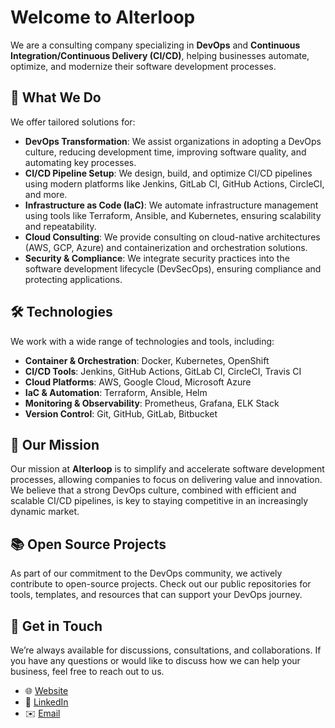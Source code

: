 # Welcome to **Alterloop**

We are a consulting company specializing in **DevOps** and **Continuous Integration/Continuous Delivery (CI/CD)**, helping businesses automate, optimize, and modernize their software development processes.

## 🌟 What We Do

We offer tailored solutions for:

- **DevOps Transformation**: We assist organizations in adopting a DevOps culture, reducing development time, improving software quality, and automating key processes.
- **CI/CD Pipeline Setup**: We design, build, and optimize CI/CD pipelines using modern platforms like Jenkins, GitLab CI, GitHub Actions, CircleCI, and more.
- **Infrastructure as Code (IaC)**: We automate infrastructure management using tools like Terraform, Ansible, and Kubernetes, ensuring scalability and repeatability.
- **Cloud Consulting**: We provide consulting on cloud-native architectures (AWS, GCP, Azure) and containerization and orchestration solutions.
- **Security & Compliance**: We integrate security practices into the software development lifecycle (DevSecOps), ensuring compliance and protecting applications.

## 🛠️ Technologies

We work with a wide range of technologies and tools, including:

- **Container & Orchestration**: Docker, Kubernetes, OpenShift
- **CI/CD Tools**: Jenkins, GitHub Actions, GitLab CI, CircleCI, Travis CI
- **Cloud Platforms**: AWS, Google Cloud, Microsoft Azure
- **IaC & Automation**: Terraform, Ansible, Helm
- **Monitoring & Observability**: Prometheus, Grafana, ELK Stack
- **Version Control**: Git, GitHub, GitLab, Bitbucket

## 🚀 Our Mission

Our mission at **Alterloop** is to simplify and accelerate software development processes, allowing companies to focus on delivering value and innovation. We believe that a strong DevOps culture, combined with efficient and scalable CI/CD pipelines, is key to staying competitive in an increasingly dynamic market.

## 📚 Open Source Projects

As part of our commitment to the DevOps community, we actively contribute to open-source projects. Check out our public repositories for tools, templates, and resources that can support your DevOps journey.

## 💬 Get in Touch

We’re always available for discussions, consultations, and collaborations. If you have any questions or would like to discuss how we can help your business, feel free to reach out to us.

- 🌐 [Website](#)
- 💼 [LinkedIn](#)
- ✉️ [Email](#)

